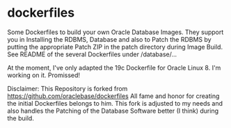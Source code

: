 # dockerfiles

Some Dockerfiles to build your own Oracle Database Images. They support you in Installing the RDBMS, Database and also to Patch the RDBMS by putting the appropriate Patch ZIP in the patch directory during Image Build. See README of the several Dockerfiles under /database/...

At the moment, I've only adapted the 19c Dockerfile for Oracle Linux 8. I'm working on it. Promissed!

Disclaimer: This Repository is forked from https://github.com/oraclebase/dockerfiles
All fame and honor for creating the initial Dockerfiles belongs to him.
This fork is adjusted to my needs and also handles the Patching of the Database Software better (I think) during the build.
